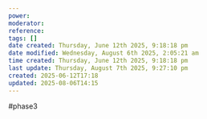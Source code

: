 ```yaml
---
power: 
moderator: 
reference: 
tags: []
date created: Thursday, June 12th 2025, 9:18:18 pm
date modified: Wednesday, August 6th 2025, 2:05:21 am
time created: Thursday, June 12th 2025, 9:18:18 pm
last update: Thursday, August 7th 2025, 9:27:10 pm
created: 2025-06-12T17:18
updated: 2025-08-06T14:15
---
```

#phase3 

